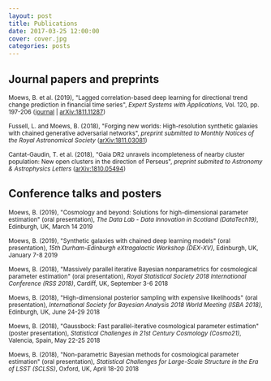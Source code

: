 ```yaml
---
layout: post
title: Publications
date: 2017-03-25 12:00:00
cover: cover.jpg
categories: posts
---
```


## Journal papers and preprints

<!--<small>Moews, B. et al. (2018), "Stress testing the dark energy equation of state imprint on supernova data", _preprint submitted to Physical Review D_ ([arXiv:XXX](https://arxiv.org/abs/XXX))</small>-->

<small>Moews, B. et al. (2019), "Lagged correlation-based deep learning for directional trend change prediction in financial time series", _Expert Systems with Applications_, Vol. 120, pp. 197-206 ([journal](https://doi.org/10.1016/j.eswa.2018.11.027) | [arXiv:1811.11287](https://arxiv.org/abs/1811.11287))</small>

<small>Fussell, L. and Moews, B. (2018), "Forging new worlds: High-resolution synthetic galaxies with chained generative adversarial networks", _preprint submitted to Monthly Notices of the Royal Astronomical Society_ ([arXiv:1811.03081](https://arxiv.org/abs/1811.03081))</small>

<small>Cantat-Gaudin, T. et al. (2018), "Gaia DR2 unravels incompleteness of nearby cluster population: New open clusters in the direction of Perseus", _preprint submited to Astronomy & Astrophysics Letters_ ([arXiv:1810.05494](https://arxiv.org/abs/1810.05494))</small>

## Conference talks and posters

<small>Moews, B. (2019), "Cosmology and beyond: Solutions for high-dimensional parameter estimation" (oral presentation), _The Data Lab - Data Innovation in Scotland (DataTech19)_, Edinburgh, UK, March 14 2019</small>

<small>Moews, B. (2019), "Synthetic galaxies with chained deep learning models" (oral presentation), _15th Durham-Edinburgh eXtragalactic Workshop (DEX-XV)_, Edinburgh, UK, January 7-8 2019</small>

<small>Moews, B. (2018), "Massively parallel iterative Bayesian nonparametrics for cosmological parameter estimation" (oral presentation), _Royal Statistical Society 2018 International Conference (RSS 2018)_, Cardiff, UK, September 3-6 2018</small>

<small>Moews, B. (2018), "High-dimensional posterior sampling with expensive likelihoods" (oral presentation), _International Society for Bayesian Analysis 2018 World Meeting (ISBA 2018)_, Edinburgh, UK, June 24-29 2018</small>

<small>Moews, B. (2018), "Gaussbock: Fast parallel-iterative cosmological parameter estimation" (poster presentation), _Statistical Challenges in 21st Century Cosmology (Cosmo21)_, Valencia, Spain, May 22-25 2018</small>

<small>Moews, B. (2018), "Non-parametric Bayesian methods for cosmological parameter estimation" (oral presentation), _Statistical Challenges for Large-Scale Structure in the Era of LSST (SCLSS)_, Oxford, UK, April 18-20 2018</small>
